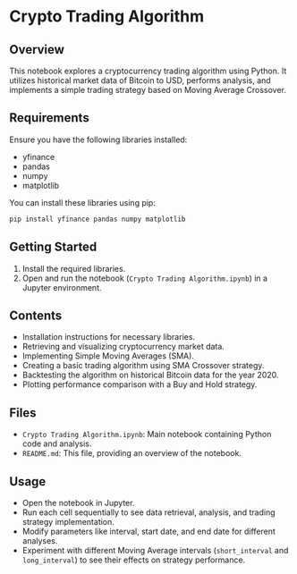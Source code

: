 # Crypto Trading Algorithm

## Overview
This notebook explores a cryptocurrency trading algorithm using Python. It utilizes historical market data of Bitcoin to USD, performs analysis, and implements a simple trading strategy based on Moving Average Crossover.

## Requirements
Ensure you have the following libraries installed:
- yfinance
- pandas
- numpy
- matplotlib

You can install these libraries using pip:
```bash
pip install yfinance pandas numpy matplotlib
```

## Getting Started
1. Install the required libraries.
2. Open and run the notebook (`Crypto Trading Algorithm.ipynb`) in a Jupyter environment.

## Contents
- Installation instructions for necessary libraries.
- Retrieving and visualizing cryptocurrency market data.
- Implementing Simple Moving Averages (SMA).
- Creating a basic trading algorithm using SMA Crossover strategy.
- Backtesting the algorithm on historical Bitcoin data for the year 2020.
- Plotting performance comparison with a Buy and Hold strategy.

## Files
- `Crypto Trading Algorithm.ipynb`: Main notebook containing Python code and analysis.
- `README.md`: This file, providing an overview of the notebook.

## Usage
- Open the notebook in Jupyter.
- Run each cell sequentially to see data retrieval, analysis, and trading strategy implementation.
- Modify parameters like interval, start date, and end date for different analyses.
- Experiment with different Moving Average intervals (`short_interval` and `long_interval`) to see their effects on strategy performance.

